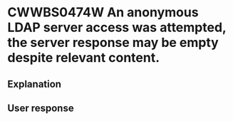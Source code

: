 # CWWBS0474W An anonymous LDAP server access was attempted, the server response may be empty despite relevant content.

## Explanation

## User response